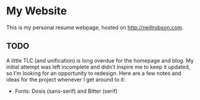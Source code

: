 My Website
==========

This is my personal resume webpage, hosted on http://neillrobson.com.

TODO
----

A little TLC (and unification) is long overdue for the homepage and blog. My initial attempt was left incomplete and didn't inspire me to keep it updated, so I'm looking for an opportunity to redesign. Here are a few notes and ideas for the project whenever I get around to it:

 - Fonts: Dosis (sans-serif) and Bitter (serif)
